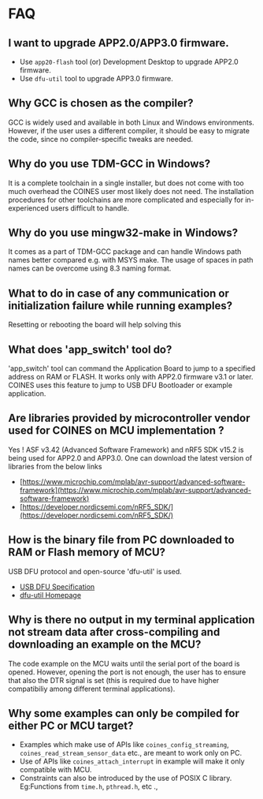 # FAQ

## I want to upgrade APP2.0/APP3.0 firmware.

- Use `app20-flash` tool (or) Development Desktop to upgrade APP2.0 firmware.
- Use `dfu-util` tool to upgrade APP3.0 firmware.

## Why GCC is chosen as the compiler?
GCC is widely used and available in both Linux and Windows environments.
However, if the user uses a different compiler, it should be easy to migrate the code, since no compiler-specific tweaks are needed.

## Why do you use TDM-GCC in Windows?
It is a complete toolchain in a single installer, but does not come with too much overhead the COINES user most likely does not need.
The installation procedures for other toolchains are more complicated and especially for in-experienced users difficult to handle.

## Why do you use mingw32-make in Windows?
It comes as a part of TDM-GCC package and can handle Windows path names better compared e.g. with MSYS make.
The usage of spaces in path names can be overcome using 8.3 naming format.

## What to do in case of any communication or initialization failure while running examples?
Resetting or rebooting the board will help solving this	

## What does 'app_switch' tool do?
'app_switch' tool can command the Application Board to jump to a specified address on RAM or FLASH.
It works only with APP2.0 firmware v3.1 or later.
COINES uses this feature to jump to USB DFU Bootloader or example application.

## Are libraries provided by microcontroller vendor used for COINES on MCU implementation ?
Yes ! ASF v3.42 (Advanced Software Framework) and nRF5 SDK v15.2 is being used for APP2.0 and APP3.0.
One can download the latest version of libraries from the below links

- [https://www.microchip.com/mplab/avr-support/advanced-software-framework](https://www.microchip.com/mplab/avr-support/advanced-software-framework)
- [https://developer.nordicsemi.com/nRF5_SDK/](https://developer.nordicsemi.com/nRF5_SDK/)

## How is the binary file from PC downloaded to RAM or Flash memory of MCU?
USB DFU protocol and open-source 'dfu-util' is used.

- [USB DFU Specification](https://www.usb.org/sites/default/files/DFU_1.1.pdf)
- [dfu-util Homepage](http://dfu-util.sourceforge.net/)

## Why is there no output in my terminal application not stream data after cross-compiling and downloading an example on the MCU?
The code example on the MCU waits until the serial port of the board is opened.
However, opening the port is not enough, the user has to ensure that also the DTR signal is set (this is required due to have higher compatibiliy among different terminal applications).

## Why some examples can only be compiled for either PC or MCU target?

- Examples which make use of APIs like `coines_config_streaming`, `coines_read_stream_sensor_data` etc., are meant to work only on PC.
- Use of APIs like `coines_attach_interrupt` in example will make it only compatible with MCU.  
- Constraints can also be introduced by the use of POSIX C library. Eg:Functions from `time.h`, `pthread.h`, etc .,
